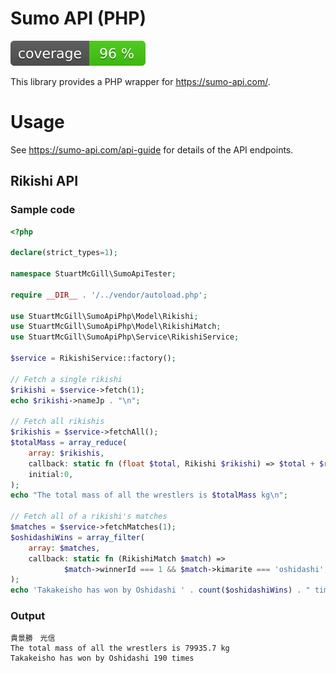 # Sumo API (PHP)

![Code coverage badge](https://github.com/stuartmcgill/sumoapi-php/blob/image-data/coverage.svg)

This library provides a PHP wrapper for https://sumo-api.com/.

# Usage

See https://sumo-api.com/api-guide for details of the API endpoints.

## Rikishi API

### Sample code

```php
<?php

declare(strict_types=1);

namespace StuartMcGill\SumoApiTester;

require __DIR__ . '/../vendor/autoload.php';

use StuartMcGill\SumoApiPhp\Model\Rikishi;
use StuartMcGill\SumoApiPhp\Model\RikishiMatch;
use StuartMcGill\SumoApiPhp\Service\RikishiService;

$service = RikishiService::factory();

// Fetch a single rikishi 
$rikishi = $service->fetch(1);
echo $rikishi->nameJp . "\n";

// Fetch all rikishis
$rikishis = $service->fetchAll();
$totalMass = array_reduce(
    array: $rikishis,
    callback: static fn (float $total, Rikishi $rikishi) => $total + $rikishi->weight,
    initial:0,
);
echo "The total mass of all the wrestlers is $totalMass kg\n";

// Fetch all of a rikishi's matches
$matches = $service->fetchMatches(1);
$oshidashiWins = array_filter(
    array: $matches,
    callback: static fn (RikishiMatch $match) =>
            $match->winnerId === 1 && $match->kimarite === 'oshidashi',
);
echo 'Takakeisho has won by Oshidashi ' . count($oshidashiWins) . " times\n";
```

### Output
```
貴景勝　光信
The total mass of all the wrestlers is 79935.7 kg
Takakeisho has won by Oshidashi 190 times
```
